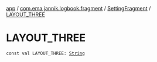 [app](../../index.md) / [com.ema.jannik.logbook.fragment](../index.md) / [SettingFragment](index.md) / [LAYOUT_THREE](./-l-a-y-o-u-t_-t-h-r-e-e.md)

# LAYOUT_THREE

`const val LAYOUT_THREE: `[`String`](https://kotlinlang.org/api/latest/jvm/stdlib/kotlin/-string/index.html)